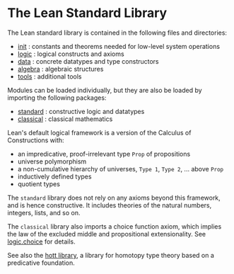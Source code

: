 The Lean Standard Library
=========================

The Lean standard library is contained in the following files and directories:

* [init](init/init.md) : constants and theorems needed for low-level system operations
* [logic](logic/logic.md) : logical constructs and axioms
* [data](data/data.md) : concrete datatypes and type constructors
* [algebra](algebra/algebra.md) : algebraic structures
* [tools](tools/tools.md) : additional tools

Modules can be loaded individually, but they are also be loaded by importing the
following packages:

* [standard](standard.lean) : constructive logic and datatypes
* [classical](classical.lean) : classical mathematics

Lean's default logical framework is a version of the Calculus of Constructions with:

* an impredicative, proof-irrelevant type `Prop` of propositions
* universe polymorphism
* a non-cumulative hierarchy of universes, `Type 1`, `Type 2`, ... above `Prop`
* inductively defined types
* quotient types

The `standard` library does not rely on any axioms beyond this framework, and is
hence constructive. It includes theories of the natural numbers, integers,
lists, and so on.

The `classical` library also imports a choice function axiom, which implies 
the law of the excluded middle and propositional extensionality. See [logic.choice](logic/choice.lean) for details.

See also the [hott library](../hott/hott.md), a library for homotopy
type theory based on a predicative foundation.
